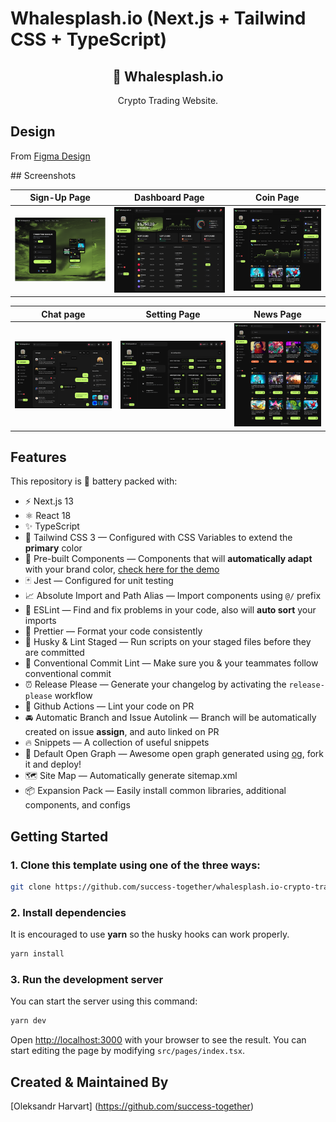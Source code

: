 # Whalesplash.io (Next.js + Tailwind CSS + TypeScript)

<div align="center">
  <h2>🔋 Whalesplash.io</h2>
  <p>Crypto Trading Website.</p>

</div>

## Design

<p>From <a href="https://www.figma.com/file/F6NM9YFPQ8ZLimaPpNwvqD/whalesplash.ai?node-id=943-22199&t=cJQdvsSYvo0fpow5-0">Figma Design</a></p>
## Screenshots

  Sign-Up Page                |   Dashboard Page        |  Coin Page
:-------------------------:|:-------------------------:|:-------------------------:
![](https://raw.githubusercontent.com/success-together/whalesplash.io-crypto-trading/main/screenshots/Sign-Up.png)|![](https://raw.githubusercontent.com/success-together/whalesplash.io-crypto-trading/main/screenshots/Dashboard.png)|![](https://raw.githubusercontent.com/success-together/whalesplash.io-crypto-trading/main/screenshots/Coin-Data.png)

  Chat page                |   Setting Page        |  News Page
:-------------------------:|:-------------------------:|:-------------------------:
![](https://raw.githubusercontent.com/success-together/whalesplash.io-crypto-trading/main/screenshots/Chats.png)|![](https://raw.githubusercontent.com/success-together/whalesplash.io-crypto-trading/main/screenshots/Bot-configuration.png)|![](https://raw.githubusercontent.com/success-together/whalesplash.io-crypto-trading/main/screenshots/News.png)

## Features

This repository is 🔋 battery packed with:

- ⚡️ Next.js 13
- ⚛️ React 18
- ✨ TypeScript
- 💨 Tailwind CSS 3 — Configured with CSS Variables to extend the **primary** color
- 💎 Pre-built Components — Components that will **automatically adapt** with your brand color, [check here for the demo](https://tsnext-tw.thcl.dev/components)
- 🃏 Jest — Configured for unit testing
- 📈 Absolute Import and Path Alias — Import components using `@/` prefix
- 📏 ESLint — Find and fix problems in your code, also will **auto sort** your imports
- 💖 Prettier — Format your code consistently
- 🐶 Husky & Lint Staged — Run scripts on your staged files before they are committed
- 🤖 Conventional Commit Lint — Make sure you & your teammates follow conventional commit
- ⏰ Release Please — Generate your changelog by activating the `release-please` workflow
- 👷 Github Actions — Lint your code on PR
- 🚘 Automatic Branch and Issue Autolink — Branch will be automatically created on issue **assign**, and auto linked on PR
- 🔥 Snippets — A collection of useful snippets
- 👀 Default Open Graph — Awesome open graph generated using [og](https://github.com/theodorusclarence/og), fork it and deploy!
- 🗺 Site Map — Automatically generate sitemap.xml
- 📦 Expansion Pack — Easily install common libraries, additional components, and configs

## Getting Started

### 1. Clone this template using one of the three ways:

   ```bash
   git clone https://github.com/success-together/whalesplash.io-crypto-trading.git
   ```

### 2. Install dependencies

It is encouraged to use **yarn** so the husky hooks can work properly.

```bash
yarn install
```

### 3. Run the development server

You can start the server using this command:

```bash
yarn dev
```

Open [http://localhost:3000](http://localhost:3000) with your browser to see the result. You can start editing the page by modifying `src/pages/index.tsx`.

## Created & Maintained By

[Oleksandr Harvart] (https://github.com/success-together)
